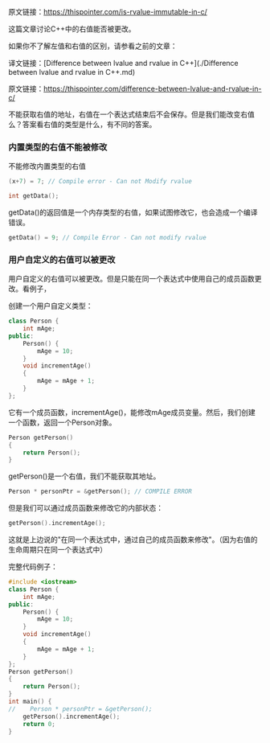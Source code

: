 原文链接：https://thispointer.com/is-rvalue-immutable-in-c/



这篇文章讨论C++中的右值能否被更改。



如果你不了解左值和右值的区别，请参看之前的文章：

译文链接：[Difference between lvalue and rvalue in C++](./Difference between lvalue and rvalue in C++.md)

原文链接：https://thispointer.com/difference-between-lvalue-and-rvalue-in-c/



不能获取右值的地址，右值在一个表达式结束后不会保存。但是我们能改变右值么？答案看右值的类型是什么，有不同的答案。



### 内置类型的右值不能被修改

不能修改内置类型的右值

```c++
(x+7) = 7; // Compile error - Can not Modify rvalue
```



```C++
int getData();
```

getData()的返回值是一个内存类型的右值，如果试图修改它，也会造成一个编译错误。

```c++
getData() = 9; // Compile Error - Can not modify rvalue
```





### 用户自定义的右值可以被更改

用户自定义的右值可以被更改。但是只能在同一个表达式中使用自己的成员函数更改。看例子，

创建一个用户自定义类型：

```c++
class Person {
    int mAge;
public:
    Person() {
        mAge = 10;
    }
    void incrementAge()
    {
        mAge = mAge + 1;
    }
};
```

它有一个成员函数，incrementAge()，能修改mAge成员变量。然后，我们创建一个函数，返回一个Person对象。

```c++
Person getPerson()
{
    return Person();
}
```

getPerson()是一个右值，我们不能获取其地址。

```c++
Person * personPtr = &getPerson(); // COMPILE ERROR
```

但是我们可以通过成员函数来修改它的内部状态：

```c++
getPerson().incrementAge();
```

这就是上边说的"在同一个表达式中，通过自己的成员函数来修改"。（因为右值的生命周期只在同一个表达式中）



完整代码例子：

```c++
#include <iostream>
class Person {
    int mAge;
public:
    Person() {
        mAge = 10;
    }
    void incrementAge()
    {
        mAge = mAge + 1;
    }
};
Person getPerson()
{
    return Person();
}
int main() {
//    Person * personPtr = &getPerson();
    getPerson().incrementAge();
    return 0;
}
```





















